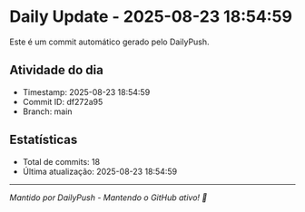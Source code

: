 # Daily Update - 2025-08-23 18:54:59

Este é um commit automático gerado pelo DailyPush.

## Atividade do dia
- Timestamp: 2025-08-23 18:54:59
- Commit ID: df272a95
- Branch: main

## Estatísticas
- Total de commits: 18
- Última atualização: 2025-08-23 18:54:59

---
*Mantido por DailyPush - Mantendo o GitHub ativo! 🚀*

